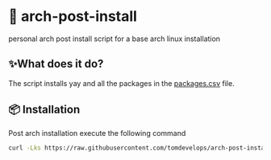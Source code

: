 # 🐧 arch-post-install

personal arch post install script for a base arch linux installation

## ✨What does it do?

The script installs yay and all the packages in the [packages.csv](packages.csv) file.

## 📦 Installation

Post arch installation execute the following command

```bash
curl -Lks https://raw.githubusercontent.com/tomdevelops/arch-post-install/main/install | /bin/bash
```
